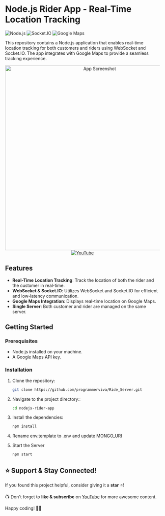 # Node.js Rider App - Real-Time Location Tracking

![Node.js](https://img.shields.io/badge/Node.js-339933?style=for-the-badge&logo=nodedotjs&logoColor=white)
![Socket.IO](https://img.shields.io/badge/Socket.IO-010101?style=for-the-badge&logo=socketdotio&logoColor=white)
![Google Maps](https://img.shields.io/badge/Google%20Maps-4285F4?style=for-the-badge&logo=googlemaps&logoColor=white)

This repository contains a Node.js application that enables real-time location tracking for both customers and riders using WebSocket and Socket.IO. The app integrates with Google Maps to provide a seamless tracking experience.



<div align="center">
  <img src="https://res.cloudinary.com/dve6uywal/image/upload/v1740041169/js62de3rwhasf8vi2vdv.jpg" alt="App Screenshot" width="600" />
  
  <br/>

  <a href="https://m.youtube.com/watch?v=u_8-jF01hW8">
    <img src="https://img.shields.io/badge/YouTube-FF0000?style=for-the-badge&logo=youtube&logoColor=white" alt="YouTube">
  </a>
</div>


## Features

- **Real-Time Location Tracking**: Track the location of both the rider and the customer in real-time.
- **WebSocket & Socket.IO**: Utilizes WebSocket and Socket.IO for efficient and low-latency communication.
- **Google Maps Integration**: Displays real-time location on Google Maps.
- **Single Server**: Both customer and rider are managed on the same server.

## Getting Started

### Prerequisites

- Node.js installed on your machine.
- A Google Maps API key.

### Installation

1. Clone the repository:

   ```bash
   git clone https://github.com/programmerviva/Ride_Server.git


2. Navigate to the project directory::

   ```bash
   cd nodejs-rider-app

3. Install the dependencies:

   ```bash
   npm install

4. Rename env.template to .env and update MONGO_URI

5. Start the Server

   ```bash
   npm start

## ⭐ Support & Stay Connected!  

If you found this project helpful, consider giving it a **star** ⭐!  

📺 Don't forget to **like & subscribe** on [YouTube]([#](https://m.youtube.com/watch?v=u_8-jF01hW8)) for more awesome content.  

Happy coding! 🚀🔥  



